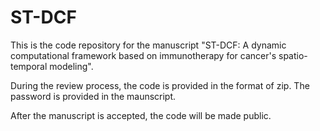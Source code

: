 # ST-DCF

This is the code repository for the manuscript "ST-DCF: A dynamic computational framework based on immunotherapy for cancer's spatio-temporal modeling".

During the review process, the code is provided in the format of zip. The password is provided in the maunscript.

After the manuscript is accepted, the code will be made public.
